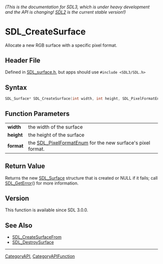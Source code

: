 ###### (This is the documentation for SDL3, which is under heavy development and the API is changing! [SDL2](https://wiki.libsdl.org/SDL2/) is the current stable version!)
# SDL_CreateSurface

Allocate a new RGB surface with a specific pixel format.

## Header File

Defined in [SDL_surface.h](https://github.com/libsdl-org/SDL/blob/main/include/SDL3/SDL_surface.h), but apps should use `#include <SDL3/SDL.h>`

## Syntax

```c
SDL_Surface* SDL_CreateSurface(int width, int height, SDL_PixelFormatEnum format);

```

## Function Parameters

|                |                                                                                    |
| -------------- | ---------------------------------------------------------------------------------- |
| **width**      | the width of the surface                                                           |
| **height**     | the height of the surface                                                          |
| **format**     | the [SDL_PixelFormatEnum](SDL_PixelFormatEnum) for the new surface's pixel format. |

## Return Value

Returns the new [SDL_Surface](SDL_Surface) structure that is created or
NULL if it fails; call [SDL_GetError](SDL_GetError)() for more information.

## Version

This function is available since SDL 3.0.0.

## See Also

* [SDL_CreateSurfaceFrom](SDL_CreateSurfaceFrom)
* [SDL_DestroySurface](SDL_DestroySurface)

----
[CategoryAPI](CategoryAPI), [CategoryAPIFunction](CategoryAPIFunction)

